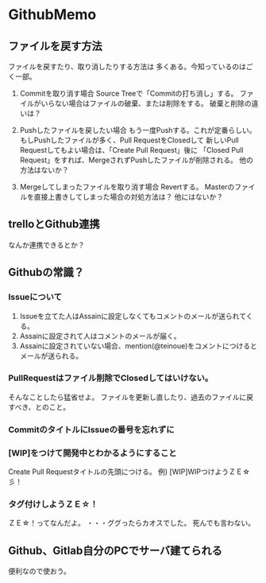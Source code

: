 # GithubMemo


## ファイルを戻す方法
ファイルを戻すたり、取り消したりする方法は
多くある。今知っているのはごく一部。

1. Commitを取り消す場合
Source Treeで「Commitの打ち消し」する。
ファイルがいらない場合はファイルの破棄、または削除をする。
破棄と削除の違いは？


1. Pushしたファイルを戻したい場合
もう一度Pushする。これが定番らしい。
もしPushしたファイルが多く、Pull RequestをClosedして
新しいPull Requestしてもよい場合は、「Create Pull Request」後に
「Closed Pull Request」をすれば、MergeされずPushしたファイルが削除される。
他の方法はないか？


1. Mergeしてしまったファイルを取り消す場合
Revertする。
Masterのファイルを直接上書きしてしまった場合の対処方法は？ 
他にはないか？



## trelloとGithub連携
なんか連携できるとか？



## Githubの常識？
### Issueについて
1. Issueを立てた人はAssainに設定しなくてもコメントのメールが送られてくる。
1. Assainに設定されて人はコメントのメールが届く。
1. Assainに設定されていない場合、mention(@teinoue)をコメントにつけるとメールが送られる。

### PullRequestはファイル削除でClosedしてはいけない。
そんなことしたら猛省せよ。
ファイルを更新し直したり、過去のファイルに戻すべき、とのこと。


### CommitのタイトルにIssueの番号を忘れずに

### [WIP]をつけて開発中とわかるようにすること
Create Pull Requestタイトルの先頭につける。
例)
[WIP]WIPつけようＺＥ☆彡！

### タグ付けしようＺＥ☆！
ＺＥ☆！ってなんだよ。
・・・ググったらカオスでした。
死んでも言わない。

## Github、Gitlab自分のPCでサーバ建てられる
便利なので使おう。



